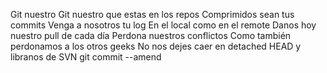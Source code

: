 Git nuestro
Git nuestro que estas en los repos
Comprimidos sean tus commits
Venga a nosotros tu log
En el local como en el remote
Danos hoy nuestro pull de cada día
Perdona nuestros conflictos
Como también perdonamos a los otros geeks
No nos dejes caer en detached HEAD
y libranos de SVN
git commit --amend
